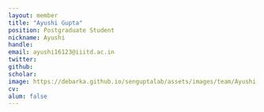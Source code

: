 ```yaml
---
layout: member
title: "Ayushi Gupta"
position: Postgraduate Student
nickname: Ayushi
handle:
email: ayushi16123@iiitd.ac.in
twitter:
github:
scholar:
image: https://debarka.github.io/senguptalab/assets/images/team/Ayushi.jpg
cv:
alum: false
---
```

